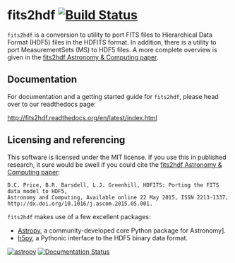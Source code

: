 fits2hdf [![Build Status](https://travis-ci.org/EiffL/fits2hdf.svg?branch=master)](https://travis-ci.org/EiffL/fits2hdf)
========

`fits2hdf` is a conversion to utility to port FITS files to Hierarchical Data Format (HDF5) 
files in the HDFITS format. In addition, there is a utility to port MeasurementSets (MS)
to HDF5 files. A more complete overview is given in the [fits2hdf Astronomy & Computing paper](http://www.sciencedirect.com/science/article/pii/S2213133715000554).

Documentation
-------------

For documentation and a getting started guide for `fits2hdf`, please head over to our
readthedocs page:

http://fits2hdf.readthedocs.org/en/latest/index.html

Licensing and referencing
-------------------------

This software is licensed under the MIT license. If you use this in published research, it sure
would be swell if you could cite the 
[fits2hdf Astronomy & Computing paper](http://www.sciencedirect.com/science/article/pii/S2213133715000554):

    D.C. Price, B.R. Barsdell, L.J. Greenhill, HDFITS: Porting the FITS data model to HDF5, 
    Astronomy and Computing, Available online 22 May 2015, ISSN 2213-1337, 
    http://dx.doi.org/10.1016/j.ascom.2015.05.001.
    

``fits2hdf`` makes use of a few excellent packages:
    
* [Astropy](https://www.astropy.org), a community-developed core Python package for Astronomy].
* [h5py](http://www.h5py.org/), a Pythonic interface to the HDF5 binary data format.

[![astropy](http://img.shields.io/badge/powered%20by-AstroPy-orange.svg?style=flat)](http://www.astropy.org/)
[![Documentation Status](https://readthedocs.org/projects/fits2hdf/badge/?version=latest)](https://readthedocs.org/projects/fits2hdf/?badge=latest)




